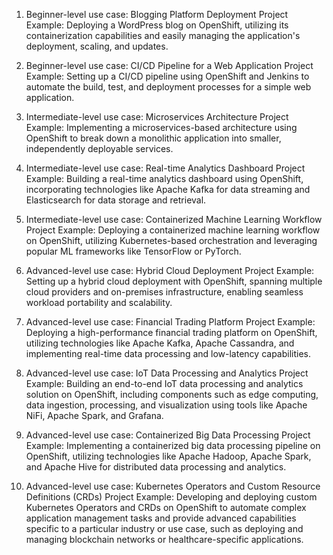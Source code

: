1. Beginner-level use case: Blogging Platform Deployment
   Project Example: Deploying a WordPress blog on OpenShift, utilizing its containerization capabilities and easily managing the application's deployment, scaling, and updates.

2. Beginner-level use case: CI/CD Pipeline for a Web Application
   Project Example: Setting up a CI/CD pipeline using OpenShift and Jenkins to automate the build, test, and deployment processes for a simple web application.

3. Intermediate-level use case: Microservices Architecture
   Project Example: Implementing a microservices-based architecture using OpenShift to break down a monolithic application into smaller, independently deployable services.

4. Intermediate-level use case: Real-time Analytics Dashboard
   Project Example: Building a real-time analytics dashboard using OpenShift, incorporating technologies like Apache Kafka for data streaming and Elasticsearch for data storage and retrieval.

5. Intermediate-level use case: Containerized Machine Learning Workflow
   Project Example: Deploying a containerized machine learning workflow on OpenShift, utilizing Kubernetes-based orchestration and leveraging popular ML frameworks like TensorFlow or PyTorch.

6. Advanced-level use case: Hybrid Cloud Deployment
   Project Example: Setting up a hybrid cloud deployment with OpenShift, spanning multiple cloud providers and on-premises infrastructure, enabling seamless workload portability and scalability.

7. Advanced-level use case: Financial Trading Platform
   Project Example: Deploying a high-performance financial trading platform on OpenShift, utilizing technologies like Apache Kafka, Apache Cassandra, and implementing real-time data processing and low-latency capabilities.

8. Advanced-level use case: IoT Data Processing and Analytics
   Project Example: Building an end-to-end IoT data processing and analytics solution on OpenShift, including components such as edge computing, data ingestion, processing, and visualization using tools like Apache NiFi, Apache Spark, and Grafana.

9. Advanced-level use case: Containerized Big Data Processing
   Project Example: Implementing a containerized big data processing pipeline on OpenShift, utilizing technologies like Apache Hadoop, Apache Spark, and Apache Hive for distributed data processing and analytics.

10. Advanced-level use case: Kubernetes Operators and Custom Resource Definitions (CRDs)
    Project Example: Developing and deploying custom Kubernetes Operators and CRDs on OpenShift to automate complex application management tasks and provide advanced capabilities specific to a particular industry or use case, such as deploying and managing blockchain networks or healthcare-specific applications.